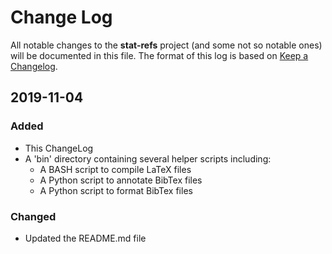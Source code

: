 # Change Log
All notable changes to the **stat-refs** project (and some not so notable ones)
will be documented in this file. The format of this log is based on [Keep a
Changelog][kacl].

## 2019-11-04

### Added
- This ChangeLog
- A 'bin' directory containing several helper scripts including:
  - A BASH script to compile LaTeX files
  - A Python script to annotate BibTex files
  - A Python script to format BibTex files

### Changed
- Updated the README.md file

[kacl]: http://keepachangelog.com/
